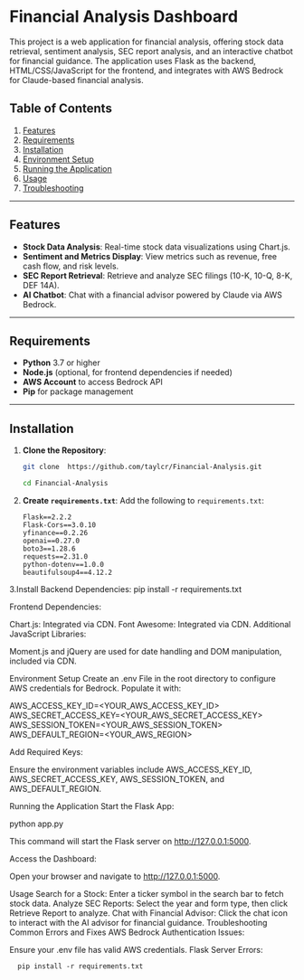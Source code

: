 # Financial Analysis Dashboard

This project is a web application for financial analysis, offering stock data retrieval, sentiment analysis, SEC report analysis, and an interactive chatbot for financial guidance. The application uses Flask as the backend, HTML/CSS/JavaScript for the frontend, and integrates with AWS Bedrock for Claude-based financial analysis.

## Table of Contents
1. [Features](#features)
2. [Requirements](#requirements)
3. [Installation](#installation)
4. [Environment Setup](#environment-setup)
5. [Running the Application](#running-the-application)
6. [Usage](#usage)
7. [Troubleshooting](#troubleshooting)

---

## Features

- **Stock Data Analysis**: Real-time stock data visualizations using Chart.js.
- **Sentiment and Metrics Display**: View metrics such as revenue, free cash flow, and risk levels.
- **SEC Report Retrieval**: Retrieve and analyze SEC filings (10-K, 10-Q, 8-K, DEF 14A).
- **AI Chatbot**: Chat with a financial advisor powered by Claude via AWS Bedrock.

---

## Requirements

- **Python** 3.7 or higher
- **Node.js** (optional, for frontend dependencies if needed)
- **AWS Account** to access Bedrock API
- **Pip** for package management

---

## Installation

1. **Clone the Repository**:
    ```bash
    git clone  https://github.com/taylcr/Financial-Analysis.git

    cd Financial-Analysis

    ```

2. **Create `requirements.txt`**:
   Add the following to `requirements.txt`:
   ```plaintext
   Flask==2.2.2
   Flask-Cors==3.0.10
   yfinance==0.2.26
   openai==0.27.0
   boto3==1.28.6
   requests==2.31.0
   python-dotenv==1.0.0
   beautifulsoup4==4.12.2

3.Install Backend Dependencies:
  pip install -r requirements.txt

Frontend Dependencies:

Chart.js: Integrated via CDN.
Font Awesome: Integrated via CDN.
Additional JavaScript Libraries:

Moment.js and jQuery are used for date handling and DOM manipulation, included via CDN.

Environment Setup
Create an .env File in the root directory to configure AWS credentials for Bedrock. Populate it with:

AWS_ACCESS_KEY_ID=<YOUR_AWS_ACCESS_KEY_ID>
AWS_SECRET_ACCESS_KEY=<YOUR_AWS_SECRET_ACCESS_KEY>
AWS_SESSION_TOKEN=<YOUR_AWS_SESSION_TOKEN>
AWS_DEFAULT_REGION=<YOUR_AWS_REGION>

Add Required Keys:

Ensure the environment variables include AWS_ACCESS_KEY_ID, AWS_SECRET_ACCESS_KEY, AWS_SESSION_TOKEN, and AWS_DEFAULT_REGION.


Running the Application
Start the Flask App:

python app.py

  This command will start the Flask server on http://127.0.0.1:5000.

  Access the Dashboard:

  Open your browser and navigate to http://127.0.0.1:5000.


Usage
  Search for a Stock: Enter a ticker symbol in the search bar to fetch stock data.
  Analyze SEC Reports: Select the year and form type, then click Retrieve Report to analyze.
  Chat with Financial Advisor: Click the chat icon to interact with the AI advisor for financial guidance.
  Troubleshooting
  Common Errors and Fixes
  AWS Bedrock Authentication Issues:
  
  Ensure your .env file has valid AWS credentials.
  Flask Server Errors:

      pip install -r requirements.txt



